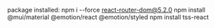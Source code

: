 package installed:
npm i --force react-router-dom@5.2.0
npm install @mui/material @emotion/react @emotion/styled
npm install tss-react